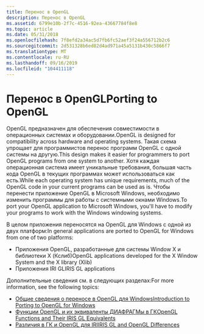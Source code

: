 ```yaml
---
title: Перенос в OpenGL
description: Перенос в OpenGL
ms.assetid: 6799e10b-2f7c-4516-92ea-43667784f8e8
ms.topic: article
ms.date: 05/31/2018
ms.openlocfilehash: 7f8efd2a34ac5d7fb6fc52aef3f24a556712b2c6
ms.sourcegitcommit: 2d531328b6ed82d4ad971a45a5131b430c5866f7
ms.translationtype: MT
ms.contentlocale: ru-RU
ms.lasthandoff: 09/16/2019
ms.locfileid: "104411118"
---
```

# <a name="porting-to-opengl"></a><span data-ttu-id="fa5e4-103">Перенос в OpenGL</span><span class="sxs-lookup"><span data-stu-id="fa5e4-103">Porting to OpenGL</span></span>

<span data-ttu-id="fa5e4-104">OpenGL предназначен для обеспечения совместимости в операционных системах и оборудовании.</span><span class="sxs-lookup"><span data-stu-id="fa5e4-104">OpenGL is designed for compatibility across hardware and operating systems.</span></span> <span data-ttu-id="fa5e4-105">Такая схема упрощает для программистов перенос программ OpenGL с одной системы на другую.</span><span class="sxs-lookup"><span data-stu-id="fa5e4-105">This design makes it easier for programmers to port OpenGL programs from one system to another.</span></span> <span data-ttu-id="fa5e4-106">Хотя каждая операционная система имеет уникальные требования, большая часть кода OpenGL в текущих программах может использоваться как есть.</span><span class="sxs-lookup"><span data-stu-id="fa5e4-106">While each operating system has unique requirements, much of the OpenGL code in your current programs can be used as is.</span></span> <span data-ttu-id="fa5e4-107">Чтобы перенести приложение OpenGL в Microsoft Windows, необходимо изменить программы для работы с системными окнами Windows.</span><span class="sxs-lookup"><span data-stu-id="fa5e4-107">To port your OpenGL application to Microsoft Windows, you'll have to modify your programs to work with the Windows windowing systems.</span></span>

<span data-ttu-id="fa5e4-108">В целом приложения переносятся на OpenGL для Windows с одной из двух платформ:</span><span class="sxs-lookup"><span data-stu-id="fa5e4-108">In general applications are ported to OpenGL for Windows from one of two platforms:</span></span>

-   <span data-ttu-id="fa5e4-109">Приложения OpenGL, разработанные для системы Window X и библиотеки X (Кслиб)</span><span class="sxs-lookup"><span data-stu-id="fa5e4-109">OpenGL applications developed for the X Window System and the X library (Xlib)</span></span>
-   <span data-ttu-id="fa5e4-110">Приложения IRI GL</span><span class="sxs-lookup"><span data-stu-id="fa5e4-110">IRIS GL applications</span></span>

<span data-ttu-id="fa5e4-111">Дополнительные сведения см. в следующих разделах:</span><span class="sxs-lookup"><span data-stu-id="fa5e4-111">For more information, see the following topics:</span></span>

-   [<span data-ttu-id="fa5e4-112">Общие сведения о переносе в OpenGL для Windows</span><span class="sxs-lookup"><span data-stu-id="fa5e4-112">Introduction to Porting to OpenGL for Windows</span></span>](introduction-to-porting-to-opengl-for-windows-nt--windows-2000--and-windows-95-98.md)
-   [<span data-ttu-id="fa5e4-113">Функции OpenGL и их эквиваленты ДИАФРАГМы в ГК</span><span class="sxs-lookup"><span data-stu-id="fa5e4-113">OpenGL Functions and Their IRIS GL Equivalents</span></span>](opengl-functions-and-their-iris-gl-equivalents.md)
-   [<span data-ttu-id="fa5e4-114">Различия в ГК и OpenGL для IRI</span><span class="sxs-lookup"><span data-stu-id="fa5e4-114">IRIS GL and OpenGL Differences</span></span>](iris-gl-and-opengl-differences.md)

 

 




